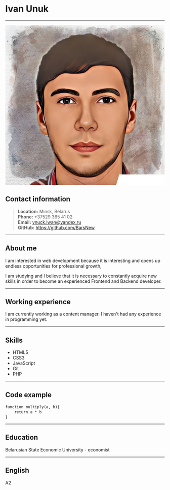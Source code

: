 # Ivan Unuk
---
![Ivan Unuk](img/iv.jpg)
## Contact information
> __Location:__ Minsk, Belarus  
__Phone:__ +37529 365 41 02  
__Email:__ vnuck.iwan@yandex.ru  
__GitHub:__ https://github.com/BarsNew  

---
## About me
I am interested in web development because it is interesting and opens up endless opportunities for professional growth,

I am studying and I believe that it is necessary to constantly acquire new skills in order to become an experienced Frontend and Backend developer.

---
## Working experience
I am currently working as a content manager. I haven't had any experience in programming yet.

---
## Skills
* HTML5
* CSS3
* JavaScript
* Git
* PHP
---
## Code example
```
function multiply(a, b){
    return a * b
}
```
---
## Education
Belarusian State Economic University - economist

---
## English
A2